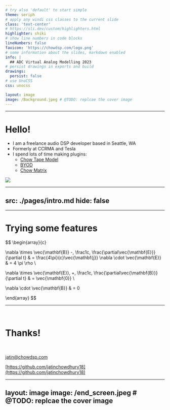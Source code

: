 ```yaml
---
# try also 'default' to start simple
theme: seriph
# apply any windi css classes to the current slide
class: 'text-center'
# https://sli.dev/custom/highlighters.html
highlighter: shiki
# show line numbers in code blocks
lineNumbers: false
favicon: 'https://chowdsp.com/logo.png'
# some information about the slides, markdown enabled
info: |
  ## ADC Virtual Analog Modelling 2023
# persist drawings in exports and build
drawings:
  persist: false
# use UnoCSS
css: unocss

layout: image
image: /Background.jpeg # @TODO: replcae the cover image
---
```


<!-- COVER PAGE -->

---

# Hello!

<div grid="~ cols-2 gap-4">
<div>

- I am a freelance audio DSP developer based in Seattle, WA
- Formerly at CCRMA and Tesla
- I spend lots of time making plugins:
  - [Chow Tape Model](https://github.com/jatinchowdhury18/AnalogTapeModel)
  - [BYOD](https://github.com/Chowdhury-DSP/BYOD)
  - [Chow Matrix](https://github.com/Chowdhury-DSP/ChowMatrix)
</div>
<div>
<img src="/headshot.jpg"/>
</div>
</div>

---
src: ./pages/intro.md
hide: false
---

---

# Trying some features

$$
\begin{array}{c}

\nabla \times \vec{\mathbf{B}} -\, \frac1c\, \frac{\partial\vec{\mathbf{E}}}{\partial t} &
= \frac{4\pi}{c}\vec{\mathbf{j}}    \nabla \cdot \vec{\mathbf{E}} & = 4 \pi \rho \\

\nabla \times \vec{\mathbf{E}}\, +\, \frac1c\, \frac{\partial\vec{\mathbf{B}}}{\partial t} & = \vec{\mathbf{0}} \\

\nabla \cdot \vec{\mathbf{B}} & = 0

\end{array}
$$

---

<br/>

# Thanks!
<br/>

[jatin@chowdsp.com](mailto:chowdsp@gmail.com)

[https://github.com/jatinchowdhury18](https://github.com/jatinchowdhury18)

---
layout: image
image: /end_screen.jpeg # @TODO: replcae the cover image
---

